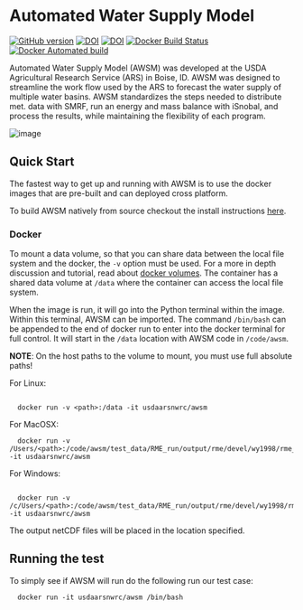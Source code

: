 # Automated Water Supply Model

[![GitHub version](https://badge.fury.io/gh/USDA-ARS-NWRC%2Fawsm.svg)](https://badge.fury.io/gh/USDA-ARS-NWRC%2Fawsm)
[![DOI](https://zenodo.org/badge/DOI/10.5281/zenodo.898158.svg)](https://doi.org/10.5281/zenodo.898158)
[![DOI](https://readthedocs.org/projects/awsm/badge/)](https://awsm.readthedocs.io)
[![Docker Build Status](https://img.shields.io/docker/build/usdaarsnwrc/awsm.svg)](https://hub.docker.com/r/usdaarsnwrc/awsm/)
[![Docker Automated build](https://img.shields.io/docker/automated/usdaarsnwrc/awsm.svg)](https://hub.docker.com/r/usdaarsnwrc/awsm/)

Automated Water Supply Model (AWSM) was developed at
the USDA Agricultural Research Service (ARS) in Boise, ID. AWSM was designed to
streamline the work flow used by the ARS to forecast the water supply of multiple
water basins. AWSM standardizes the steps needed to distribute met. data with
SMRF, run an energy and mass balance with iSnobal, and process the results,
while maintaining the flexibility of each program.

![image](https://raw.githubusercontent.com/USDA-ARS-NWRC/awsm/master/docs/_static/ModelSystemOverview_new.png)


## Quick Start

The fastest way to get up and running with AWSM is to use the docker images that
are pre-built and can deployed cross platform.

To build AWSM natively from source checkout the install instructions [here].

[here]: https://awsm.readthedocs.io/en/latest/installation.html

### Docker

To mount a data volume, so that you can share data between the local file system
and the docker, the `-v` option must be used. For a more in depth discussion and
tutorial, read about [docker volumes]. The container has a shared data volume
at `/data` where the container can access
the local file system.

[docker volumes]: https://docs.docker.com/storage/volumes/

When the image is run, it will go into the Python terminal within the image.
Within this terminal, AWSM can be imported. The command `/bin/bash` can be
appended to the end of docker run to enter into the docker terminal for full
control. It will start in the `/data` location with AWSM code in `/code/awsm`.

**NOTE**: On the host paths to the volume to mount, you must use full absolute paths!


For Linux:

```

  docker run -v <path>:/data -it usdaarsnwrc/awsm
```

For MacOSX:

```
  docker run -v /Users/<path>:/code/awsm/test_data/RME_run/output/rme/devel/wy1998/rme_test/runs/run1464_1670/output -it usdaarsnwrc/awsm
```

For Windows:

```

  docker run -v /c/Users/<path>:/code/awsm/test_data/RME_run/output/rme/devel/wy1998/rme_test/runs/run1464_1670/output -it usdaarsnwrc/awsm

```

The output netCDF files will be placed in the location specified.


## Running the test

To simply see if AWSM will run do the following run our test case:

```
  docker run -it usdaarsnwrc/awsm /bin/bash

```
